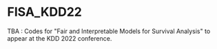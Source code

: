 # FISA_KDD22

TBA : Codes for "Fair and Interpretable Models for Survival Analysis" to appear at the KDD 2022 conference.


